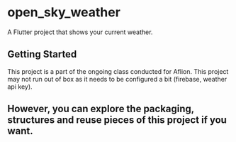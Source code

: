 # open_sky_weather

A Flutter project that shows your current weather.

## Getting Started

This project is a part of the ongoing class conducted for Aflion.
This project may not run out of box as it needs to be configured a bit
(firebase, weather api key). 

However, you can explore the packaging, structures and reuse pieces of this project if you want.
----------
